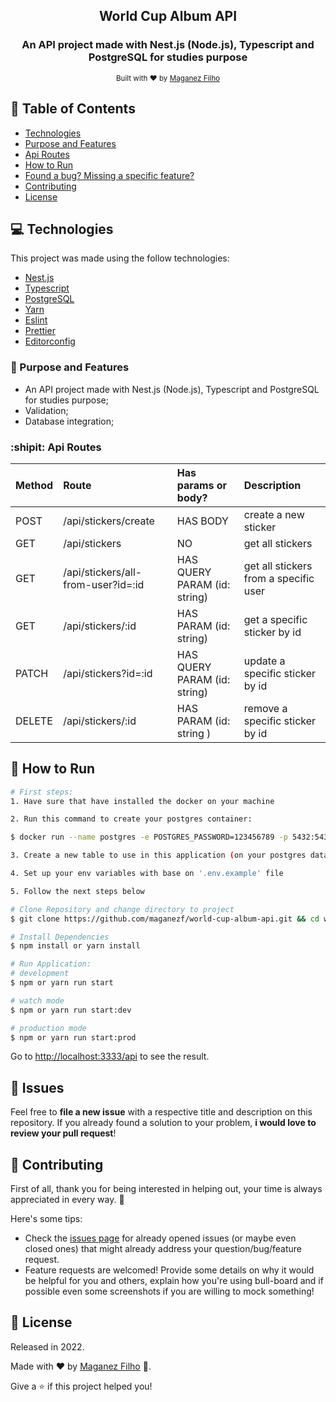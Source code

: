 <div align="center">

## World Cup Album API

### An API project made with Nest.js (Node.js), Typescript and PostgreSQL for studies purpose

<sub>Built with ❤︎ by <a href="https://github.com/maganezf">Maganez
Filho</a></sub>

</div>

## :pushpin: Table of Contents

- [Technologies](#computer-technologies)
- [Purpose and Features](#dart-purpose-and-features)
- [Api Routes](#shipit-api-routes)
- [How to Run](#construction_worker-how-to-run)
- [Found a bug? Missing a specific feature?](#bug-issues)
- [Contributing](#tada-contributing)
- [License](#closed_book-license)

## :computer: Technologies

This project was made using the follow technologies:

- [Nest.js](https://nestjs.com/)
- [Typescript](https://www.typescriptlang.org/)
- [PostgreSQL](https://www.postgresql.org/)
- [Yarn](https://yarnpkg.com/)
- [Eslint](https://eslint.org/)
- [Prettier](https://prettier.io/)
- [Editorconfig](https://editorconfig.org/)

### :dart: Purpose and Features

- An API project made with Nest.js (Node.js), Typescript and PostgreSQL for studies purpose;
- Validation;
- Database integration;

### :shipit: Api Routes

| Method | Route                              | Has params or body?          | Description                           |
| :----- | :--------------------------------- | :--------------------------- | :------------------------------------ |
| POST   | /api/stickers/create               | HAS BODY                     | create a new sticker                  |
| GET    | /api/stickers                      | NO                           | get all stickers                      |
| GET    | /api/stickers/all-from-user?id=:id | HAS QUERY PARAM (id: string) | get all stickers from a specific user |
| GET    | /api/stickers/:id                  | HAS PARAM (id: string)       | get a specific sticker by id          |
| PATCH  | /api/stickers?id=:id               | HAS QUERY PARAM (id: string) | update a specific sticker by id       |
| DELETE | /api/stickers/:id                  | HAS PARAM (id: string )      | remove a specific sticker by id       |

## :construction_worker: How to Run

```bash
# First steps:
1. Have sure that have installed the docker on your machine

2. Run this command to create your postgres container:

$ docker run --name postgres -e POSTGRES_PASSWORD=123456789 -p 5432:5432 -d postgres`

3. Create a new table to use in this application (on your postgres database)

4. Set up your env variables with base on '.env.example' file

5. Follow the next steps below
```

```bash
# Clone Repository and change directory to project
$ git clone https://github.com/maganezf/world-cup-album-api.git && cd world-cup-album-api
```

```bash
# Install Dependencies
$ npm install or yarn install

# Run Application:
# development
$ npm or yarn run start

# watch mode
$ npm or yarn run start:dev

# production mode
$ npm or yarn run start:prod
```

Go to <http://localhost:3333/api> to see the result.

## :bug: Issues

Feel free to **file a new issue** with a respective title and description on
this repository. If you already found a solution to your problem, **i would love
to review your pull request**!

## :tada: Contributing

First of all, thank you for being interested in helping out, your time is always
appreciated in every way. 💯

Here's some tips:

- Check the
  [issues page](https://github.com/maganezf/world-cup-album-api/issues)
  for already opened issues (or maybe even closed ones) that might already
  address your question/bug/feature request.
- Feature requests are welcomed! Provide some details on why it would be helpful
  for you and others, explain how you're using bull-board and if possible even
  some screenshots if you are willing to mock something!

## :closed_book: License

Released in 2022.

Made with ❤︎ by [Maganez Filho](https://github.com/maganezf) 🚀.

Give a ⭐ if this project helped you!
